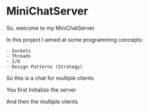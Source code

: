 # MiniChatServer

So, welcome to my MiniChatServer

In this project I aimed at some programming concepts:

    - Sockets
    - Threads
    - I/O
    - Design Patterns (Strategy)

So this is a chat for multiple clients 

You first Initialize the server

And then the multiple clients